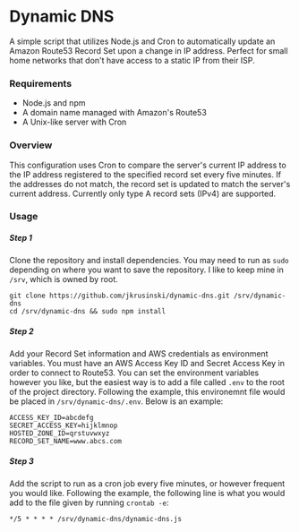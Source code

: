 # Dynamic DNS

A simple script that utilizes Node.js and Cron to automatically update an Amazon Route53 Record Set upon a change in IP address. Perfect for small home networks that don't have access to a static IP from their ISP.

### Requirements

- Node.js and npm
- A domain name managed with Amazon's Route53
- A Unix-like server with Cron

### Overview
This configuration uses Cron to compare the server's current IP address to the IP address registered to the specified record set every five minutes. If the addresses do not match, the record set is updated to match the server's current address. Currently only type A record sets (IPv4) are supported.

### Usage

##### Step 1

Clone the repository and install dependencies. You may need to run as `sudo` depending on where you want to save the repository. I like to keep mine in `/srv`, which is owned by root.
```
git clone https://github.com/jkrusinski/dynamic-dns.git /srv/dynamic-dns
cd /srv/dynamic-dns && sudo npm install
```

##### Step 2

Add your Record Set information and AWS credentials as environment variables. You must have an AWS Access Key ID and Secret Access Key in order to connect to Route53. You can set the environment variables however you like, but the easiest way is to add a file called `.env` to the root of the project directory. Following the example, this environemnt file would be placed in `/srv/dynamic-dns/.env`. Below is an example:

```shell
ACCESS_KEY_ID=abcdefg
SECRET_ACCESS_KEY=hijklmnop
HOSTED_ZONE_ID=qrstuvwxyz
RECORD_SET_NAME=www.abcs.com
```

##### Step 3

Add the script to run as a cron job every five minutes, or however frequent you would like. Following the example, the following line is what you would add to the file given by running `crontab -e`:

```
*/5 * * * * /srv/dynamic-dns/dynamic-dns.js
```
